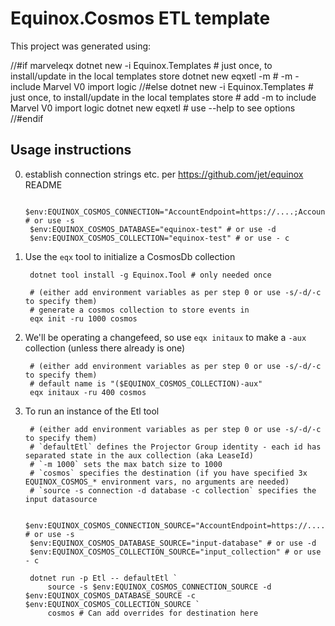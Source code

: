 # Equinox.Cosmos ETL template

This project was generated using:

//#if marveleqx
    dotnet new -i Equinox.Templates # just once, to install/update in the local templates store
    dotnet new eqxetl -m # -m - include Marvel V0 import logic
//#else
    dotnet new -i Equinox.Templates # just once, to install/update in the local templates store
    # add -m to include Marvel V0 import logic
    dotnet new eqxetl # use --help to see options
//#endif

## Usage instructions

0. establish connection strings etc. per https://github.com/jet/equinox README

        $env:EQUINOX_COSMOS_CONNECTION="AccountEndpoint=https://....;AccountKey=....=;" # or use -s
        $env:EQUINOX_COSMOS_DATABASE="equinox-test" # or use -d
        $env:EQUINOX_COSMOS_COLLECTION="equinox-test" # or use - c

1. Use the `eqx` tool to initialize a CosmosDb collection

        dotnet tool install -g Equinox.Tool # only needed once

        # (either add environment variables as per step 0 or use -s/-d/-c to specify them)
        # generate a cosmos collection to store events in
        eqx init -ru 1000 cosmos

2. We'll be operating a changefeed, so use `eqx initaux` to make a `-aux` collection (unless there already is one)

        # (either add environment variables as per step 0 or use -s/-d/-c to specify them)
		# default name is "($EQUINOX_COSMOS_COLLECTION)-aux"
        eqx initaux -ru 400 cosmos

3. To run an instance of the Etl tool

        # (either add environment variables as per step 0 or use -s/-d/-c to specify them)
        # `defaultEtl` defines the Projector Group identity - each id has separated state in the aux collection (aka LeaseId)
        # `-m 1000` sets the max batch size to 1000
        # `cosmos` specifies the destination (if you have specified 3x EQUINOX_COSMOS_* environment vars, no arguments are needed)
		# `source -s connection -d database -c collection` specifies the input datasource

		$env:EQUINOX_COSMOS_CONNECTION_SOURCE="AccountEndpoint=https://....;AccountKey=....=;" # or use -s
        $env:EQUINOX_COSMOS_DATABASE_SOURCE="input-database" # or use -d
        $env:EQUINOX_COSMOS_COLLECTION_SOURCE="input_collection" # or use - c

        dotnet run -p Etl -- defaultEtl `
			source -s $env:EQUINOX_COSMOS_CONNECTION_SOURCE -d $env:EQUINOX_COSMOS_DATABASE_SOURCE -c $env:EQUINOX_COSMOS_COLLECTION_SOURCE `
			cosmos # Can add overrides for destination here